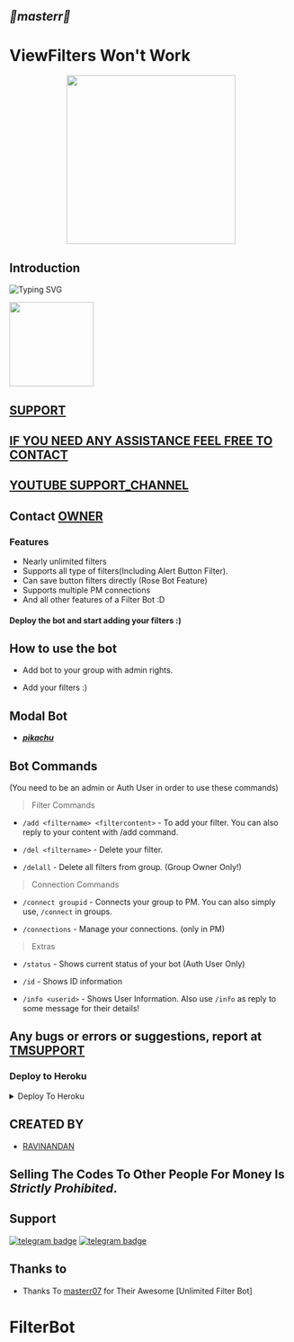 <h2 align="centre"><i><b>🎀masterr🎀</i></b></h2>

# ViewFilters Won't Work

<p align="center"><a href="https://t.me/mdisk_linx"><img src="https://telegra.ph/file/43578dfa935d2b286f0d8.jpg" width="300"></a></p>

## Introduction

![Typing SVG](https://readme-typing-svg.herokuapp.com/?lines=Welcome+To+Techno+Mindz!;A+FILTER+BOT+LIKE+BETTERFILTERBOT;Created+by+RAVINANDAN!;A+simple+and+a+powerful+Bot!;Don't+Forget+To+Subcribe;Techno+Mindz+in+YouTube;)
</p>
</h1>
<a href="https://www.youtube.com/c/masterr07">
  <img src="https://img.shields.io/badge/𝚂𝚄𝙱𝚂𝙲𝚁𝙸𝙱𝙴-red?logo=youtube" width="150">

## SUPPORT
## IF YOU NEED ANY ASSISTANCE FEEL FREE TO CONTACT
## YOUTUBE  [SUPPORT_CHANNEL](https://t.me/masterr07)
## Contact [OWNER](https://t.me/masterr07)
  
### Features
* Nearly unlimited filters
* Supports all type of filters(Including Alert Button Filter).
* Can save button filters directly (Rose Bot Feature)
* Supports multiple PM connections
* And all other features of a Filter Bot :D


#### Deploy the bot and start adding your filters :)


## How to use the bot
* Add bot to your group with admin rights.

* Add your filters :)

## Modal Bot 
  * [<i><b>pikachu</i></b>](https://t.me/Gk_FilterBot)

## Bot Commands

(You need to be an admin or Auth User in order to use these commands)

> Filter Commands
* `/add <filtername> <filtercontent>`  -  To add your filter. You can also reply to your content with /add command.

* `/del <filtername>`  -  Delete your filter.

* `/delall`  -  Delete all filters from group. (Group Owner Only!)

> Connection Commands
* `/connect groupid`  -  Connects your group to PM. You can also simply use, `/connect` in groups.

* `/connections`  -  Manage your connections. (only in PM)

> Extras
* `/status`  -  Shows current status of your bot (Auth User Only)

* `/id`  -  Shows ID information

* `/info <userid>`  -  Shows User Information. Also use `/info` as reply to some message for their details!



## Any bugs or errors or suggestions, report at [TMSUPPORT](https://telegram.dog/Masterr07)


### Deploy to Heroku

<details><summary>Deploy To Heroku</summary>
<p>
<br>
<a href="https://heroku.com/deploy?template=https://github.com/jyotirmoydeka/FilterBot">
  <img src="https://www.herokucdn.com/deploy/button.svg" alt="Deploy">
<a href="https://railway.app?referralCode=jyotirmoydeka">
  <img src="https://railway.app/button.svg" alt="Deploy">
</a>
</p>
</details>

  ## CREATED BY
 
* [RAVINANDAN](https://t.me/mdisk_linx)
## Selling The Codes To Other People For Money Is *Strictly Prohibited*.


## Support
[![telegram badge](https://img.shields.io/badge/Telegram-Group-30302f?style=flat&logo=telegram)](https://telegram.dog/mdisk_linx)
[![telegram badge](https://img.shields.io/badge/Telegram-Channel-30302f?style=flat&logo=telegram)](https://telegram.dog/mdisk_linx)




## Thanks to 

 - Thanks To [masterr07](https://t.me/Masterr07) for Their Awesome [Unlimited Filter Bot]

# FilterBot
